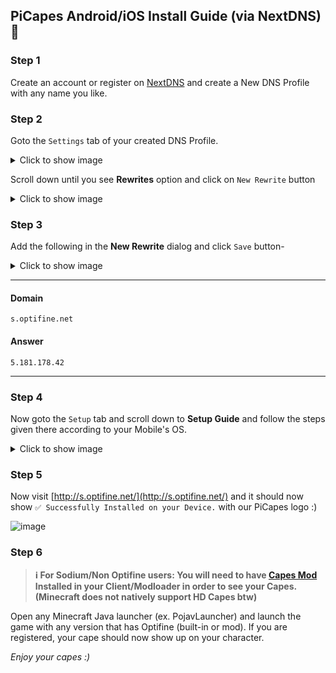 ## PiCapes Android/iOS Install Guide (via NextDNS) 📲
### Step 1
Create an account or register on [NextDNS](https://my.nextdns.io/login) and create a New DNS Profile with any name you like.

### Step 2
Goto the `Settings` tab of your created DNS Profile.
<details>
  <summary>Click to show image</summary>
  
![Screenshot 2024-11-30 143149](https://github.com/user-attachments/assets/6480063c-69c6-4cd8-bf63-828648cfa911)
</details>

Scroll down until you see **Rewrites** option and click on `New Rewrite` button
<details>
  <summary>Click to show image</summary>
  
![my nextdns io_c1e879_setup(iPhone 14 Pro Max) (1)](https://github.com/user-attachments/assets/f17a4a74-3ab5-42a9-a9fb-ffa7ef2ed507)
</details>

### Step 3
Add the following in the **New Rewrite** dialog and click `Save` button-

<details>
  <summary>Click to show image</summary>
  
![Screenshot 2024-11-30 143111](https://github.com/user-attachments/assets/cf86019d-5c62-4dd3-9b8f-3b248adec1c8)
</details>

<hr>

#### Domain
```
s.optifine.net
```

#### Answer
```
5.181.178.42
```
<hr>

### Step 4
Now goto the `Setup` tab and scroll down to **Setup Guide** and follow the steps given there according to your Mobile's OS.
<details>
  <summary>Click to show image</summary>
  
![image](https://github.com/user-attachments/assets/3b3ef85f-a414-4576-b16a-2b28def90b63)
</details>

### Step 5
Now visit [http://s.optifine.net/](http://s.optifine.net/) and it should now show `✅ Successfully Installed on your Device.` with our PiCapes logo :)

![image](https://github.com/user-attachments/assets/8867f418-c994-4e4e-9a68-551b79544809)

### Step 6
> **ℹ For Sodium/Non Optifine users: You will need to have [Capes Mod](https://modrinth.com/mod/capes) Installed in your Client/Modloader in order to see your Capes. (Minecraft does not natively support HD Capes btw)**

Open any Minecraft Java launcher (ex. PojavLauncher) and launch the game with any version that has Optifine (built-in or mod). If you are registered, your cape should now show up on your character.

_Enjoy your capes :)_



